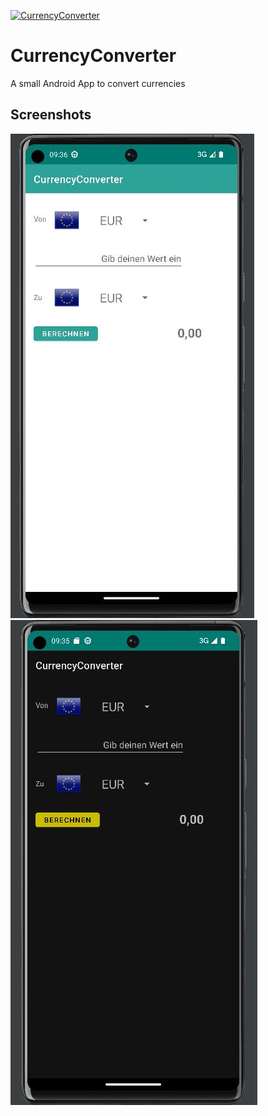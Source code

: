 [![CurrencyConverter](https://github.com/bircni/CurrencyConverter/actions/workflows/android.yml/badge.svg?branch=main)](https://github.com/bircni/CurrencyConverter/actions/workflows/android.yml)

# CurrencyConverter
 
 A small Android App to convert currencies

## Screenshots

![bright](.github/RM-graphics/converter-bright.jpg)
![dark](.github/RM-graphics/converter-dark.jpg)
